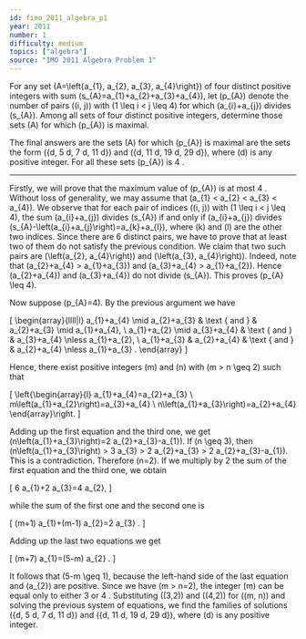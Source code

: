 ```yaml
---
id: fimo_2011_algebra_p1
year: 2011
number: 1
difficulty: medium
topics: ["algebra"]
source: "IMO 2011 Algebra Problem 1"
---
```


For any set \(A=\left\{a_{1}, a_{2}, a_{3}, a_{4}\right\}\) of four distinct positive integers with sum \(s_{A}=a_{1}+a_{2}+a_{3}+a_{4}\), let \(p_{A}\) denote the number of pairs \((i, j)\) with \(1 \leq i < j \leq 4\) for which \(a_{i}+a_{j}\) divides \(s_{A}\). Among all sets of four distinct positive integers, determine those sets \(A\) for which \(p_{A}\) is maximal.

The final answers are the sets \(A\) for which \(p_{A}\) is maximal are the sets the form \(\{d, 5 d, 7 d, 11 d\}\) and \(\{d, 11 d, 19 d, 29 d\}\), where \(d\) is any positive integer. For all these sets \(p_{A}\) is 4 .

---
Firstly, we will prove that the maximum value of \(p_{A}\) is at most 4 . Without loss of generality, we may assume that \(a_{1} < a_{2} < a_{3} < a_{4}\). We observe that for each pair of indices \((i, j)\) with \(1 \leq i < j \leq 4\), the sum \(a_{i}+a_{j}\) divides \(s_{A}\) if and only if \(a_{i}+a_{j}\) divides \(s_{A}-\left(a_{i}+a_{j}\right)=a_{k}+a_{l}\), where \(k\) and \(l\) are the other two indices. Since there are 6 distinct pairs, we have to prove that at least two of them do not satisfy the previous condition. We claim that two such pairs are \(\left(a_{2}, a_{4}\right)\) and \(\left(a_{3}, a_{4}\right)\). Indeed, note that \(a_{2}+a_{4} > a_{1}+a_{3}\) and \(a_{3}+a_{4} > a_{1}+a_{2}\). Hence \(a_{2}+a_{4}\) and \(a_{3}+a_{4}\) do not divide \(s_{A}\). This proves \(p_{A} \leq 4\).

Now suppose \(p_{A}=4\). By the previous argument we have

\[
\begin{array}{llll|l}
a_{1}+a_{4} \mid a_{2}+a_{3} & \text { and } & a_{2}+a_{3} \mid a_{1}+a_{4}, \\
a_{1}+a_{2} \mid a_{3}+a_{4} & \text { and } & a_{3}+a_{4} \nless a_{1}+a_{2}, \\
a_{1}+a_{3} & a_{2}+a_{4} & \text { and } & a_{2}+a_{4} \nless a_{1}+a_{3} .
\end{array}
\]

Hence, there exist positive integers \(m\) and \(n\) with \(m > n \geq 2\) such that

\[
\left\{\begin{array}{l}
a_{1}+a_{4}=a_{2}+a_{3} \\
m\left(a_{1}+a_{2}\right)=a_{3}+a_{4} \\
n\left(a_{1}+a_{3}\right)=a_{2}+a_{4}
\end{array}\right.
\]

Adding up the first equation and the third one, we get \(n\left(a_{1}+a_{3}\right)=2 a_{2}+a_{3}-a_{1}\). If \(n \geq 3\), then \(n\left(a_{1}+a_{3}\right) > 3 a_{3} > 2 a_{2}+a_{3} > 2 a_{2}+a_{3}-a_{1}\). This is a contradiction. Therefore \(n=2\). If we multiply by 2 the sum of the first equation and the third one, we obtain

\[
6 a_{1}+2 a_{3}=4 a_{2},
\]

while the sum of the first one and the second one is

\[
(m+1) a_{1}+(m-1) a_{2}=2 a_{3} .
\]

Adding up the last two equations we get

\[
(m+7) a_{1}=(5-m) a_{2} .
\]

It follows that \(5-m \geq 1\), because the left-hand side of the last equation and \(a_{2}\) are positive. Since we have \(m > n=2\), the integer \(m\) can be equal only to either 3 or 4 . Substituting \((3,2)\) and \((4,2)\) for \((m, n)\) and solving the previous system of equations, we find the families of solutions \(\{d, 5 d, 7 d, 11 d\}\) and \(\{d, 11 d, 19 d, 29 d\}\), where \(d\) is any positive integer.
